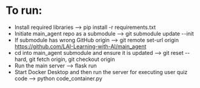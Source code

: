 # To run:

- Install required libraries --> pip install -r requirements.txt
- Initiate main_agent repo as a submodule --> git submodule update --init
- If submodule has wrong GitHub origin --> git remote set-url origin https://github.com/LAI-Learning-with-AI/main_agent
- cd into main_agent submodule and ensure it is updated --> git reset --hard, git fetch origin, git checkout origin
- Run the main server --> flask run
- Start Docker Desktop and then run the server for executing user quiz code --> python code_container.py
